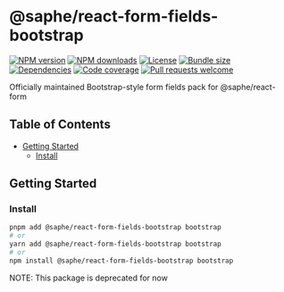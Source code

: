 # @saphe/react-form-fields-bootstrap

[![NPM version](https://img.shields.io/npm/v/@saphe/react-form-fields-bootstrap?style=flat-square)](https://npmjs.com/@saphe/react-form-fields-bootstrap)
[![NPM downloads](https://img.shields.io/npm/dt/@saphe/react-form-fields-bootstrap?style=flat-square)](https://npmjs.com/@saphe/react-form-fields-bootstrap)
[![License](https://img.shields.io/npm/l/@saphe/react-form-fields-bootstrap?style=flat-square)](https://github.com/saphewilliam/saphe-packages/blob/main/LICENSE)
[![Bundle size](https://img.shields.io/bundlephobia/minzip/@saphe/react-form-fields-bootstrap?style=flat-square)](https://bundlephobia.com/package/@saphe/react-form-fields-bootstrap)
[![Dependencies](https://img.shields.io/librariesio/release/npm/@saphe/react-form-fields-bootstrap?style=flat-square)](https://libraries.io/npm/%40saphe%2Freact-form-fields-bootstrap/)
[![Code coverage](https://img.shields.io/codecov/c/github/saphewilliam/saphe-packages?style=flat-square&flag=react-form-fields-bootstrap&logo=codecov&token=62N8FTE2CV)](https://codecov.io/gh/saphewilliam/saphe-packages)
[![Pull requests welcome](https://img.shields.io/badge/PRs-welcome-brightgreen.svg?style=flat-square)](https://github.com/saphewilliam/saphe-packages/blob/main/CONTRIBUTING.md)

Officially maintained Bootstrap-style form fields pack for @saphe/react-form

## Table of Contents

- [Getting Started](#getting-started)
  * [Install](#install)


## Getting Started

### Install

```sh
pnpm add @saphe/react-form-fields-bootstrap bootstrap
# or
yarn add @saphe/react-form-fields-bootstrap bootstrap
# or
npm install @saphe/react-form-fields-bootstrap bootstrap
```

<!-- END AUTO-GENERATED: Add custom documentation after this comment -->

NOTE: This package is deprecated for now
